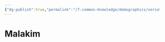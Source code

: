 ```yaml
---
{"dg-publish":true,"permalink":"/7-common-knowledge/demographics/versatile-heritages/mixed-lineage/malakim/malakim/","noteIcon":""}
---
```


# Malakim


